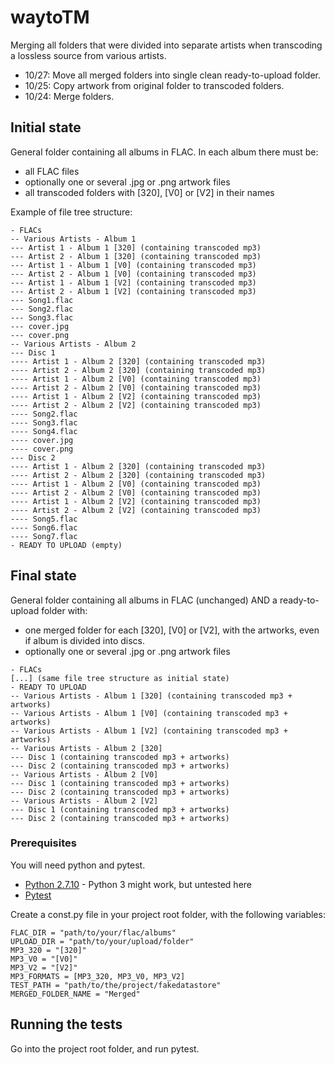 # waytoTM
Merging all folders that were divided into separate artists when transcoding a lossless source from various artists.

- 10/27: Move all merged folders into single clean ready-to-upload folder.
- 10/25: Copy artwork from original folder to transcoded folders.
- 10/24: Merge folders.

## Initial state
General folder containing all albums in FLAC.
In each album there must be:
- all FLAC files
- optionally one or several .jpg or .png artwork files
- all transcoded folders with [320], [V0] or [V2] in their names

Example of file tree structure:
```
- FLACs
-- Various Artists - Album 1
--- Artist 1 - Album 1 [320] (containing transcoded mp3)
--- Artist 2 - Album 1 [320] (containing transcoded mp3)
--- Artist 1 - Album 1 [V0] (containing transcoded mp3)
--- Artist 2 - Album 1 [V0] (containing transcoded mp3)
--- Artist 1 - Album 1 [V2] (containing transcoded mp3)
--- Artist 2 - Album 1 [V2] (containing transcoded mp3)
--- Song1.flac
--- Song2.flac
--- Song3.flac
--- cover.jpg
--- cover.png
-- Various Artists - Album 2
--- Disc 1
---- Artist 1 - Album 2 [320] (containing transcoded mp3)
---- Artist 2 - Album 2 [320] (containing transcoded mp3)
---- Artist 1 - Album 2 [V0] (containing transcoded mp3)
---- Artist 2 - Album 2 [V0] (containing transcoded mp3)
---- Artist 1 - Album 2 [V2] (containing transcoded mp3)
---- Artist 2 - Album 2 [V2] (containing transcoded mp3)
---- Song2.flac
---- Song3.flac
---- Song4.flac
---- cover.jpg
---- cover.png
--- Disc 2
---- Artist 1 - Album 2 [320] (containing transcoded mp3)
---- Artist 2 - Album 2 [320] (containing transcoded mp3)
---- Artist 1 - Album 2 [V0] (containing transcoded mp3)
---- Artist 2 - Album 2 [V0] (containing transcoded mp3)
---- Artist 1 - Album 2 [V2] (containing transcoded mp3)
---- Artist 2 - Album 2 [V2] (containing transcoded mp3)
---- Song5.flac
---- Song6.flac
---- Song7.flac
- READY TO UPLOAD (empty)
```


## Final state
General folder containing all albums in FLAC (unchanged) AND a ready-to-upload folder with:
- one merged folder for each [320], [V0] or [V2], with the artworks, even if album is divided into discs.
- optionally one or several .jpg or .png artwork files
```
- FLACs
[...] (same file tree structure as initial state)
- READY TO UPLOAD
-- Various Artists - Album 1 [320] (containing transcoded mp3 + artworks)
-- Various Artists - Album 1 [V0] (containing transcoded mp3 + artworks)
-- Various Artists - Album 1 [V2] (containing transcoded mp3 + artworks)
-- Various Artists - Album 2 [320]
--- Disc 1 (containing transcoded mp3 + artworks)
--- Disc 2 (containing transcoded mp3 + artworks)
-- Various Artists - Album 2 [V0]
--- Disc 1 (containing transcoded mp3 + artworks)
--- Disc 2 (containing transcoded mp3 + artworks)
-- Various Artists - Album 2 [V2]
--- Disc 1 (containing transcoded mp3 + artworks)
--- Disc 2 (containing transcoded mp3 + artworks)
```

### Prerequisites

You will need python and pytest.
* [Python 2.7.10](https://www.python.org/downloads/release/python-2710/) - Python 3 might work, but untested here
* [Pytest](http://doc.pytest.org/en/latest/getting-started.html)

Create a const.py file in your project root folder, with the following variables:
```
FLAC_DIR = "path/to/your/flac/albums"
UPLOAD_DIR = "path/to/your/upload/folder"
MP3_320 = "[320]"
MP3_V0 = "[V0]"
MP3_V2 = "[V2]"
MP3_FORMATS = [MP3_320, MP3_V0, MP3_V2]
TEST_PATH = "path/to/the/project/fakedatastore"
MERGED_FOLDER_NAME = "Merged"
```

## Running the tests

Go into the project root folder, and run pytest.

